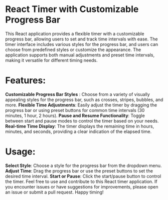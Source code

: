 # React Timer with Customizable Progress Bar
This React application provides a flexible timer with a customizable progress bar, allowing users to set and track time intervals with ease. The timer interface includes various styles for the progress bar, and users can choose from predefined styles or customize the appearance. The application supports both manual adjustments and preset time intervals, making it versatile for different timing needs.

# Features:
**Customizable Progress Bar Styles** : Choose from a variety of visually appealing styles for the progress bar, such as crosses, stripes, bubbles, and more.
**Flexible Time Adjustments**: Easily adjust the timer by dragging the progress bar or using preset buttons for common time intervals (30 minutes, 1 hour, 2 hours).
**Pause and Resume Functionality**: Toggle between start and pause modes to control the timer based on your needs.
**Real-time Time Display**: The timer displays the remaining time in hours, minutes, and seconds, providing a clear indication of the elapsed time.
# Usage:
**Select Style**: Choose a style for the progress bar from the dropdown menu.
**Adjust Time**: Drag the progress bar or use the preset buttons to set the desired time interval.
**Start or Pause**: Click the start/pause button to control the timer.
Feel free to use and contribute to this React timer application. If you encounter issues or have suggestions for improvements, please open an issue or submit a pull request. Happy timing!
